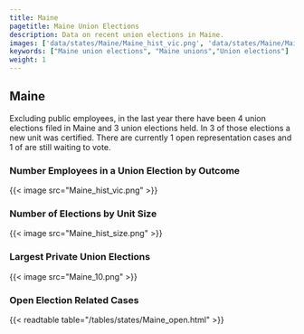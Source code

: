```yaml
---
title: Maine
pagetitle: Maine Union Elections
description: Data on recent union elections in Maine.
images: ['data/states/Maine/Maine_hist_vic.png', 'data/states/Maine/Maine_hist_size.png', 'data/states/Maine/Maine_10.png']
keywords: ["Maine union elections", "Maine unions","Union elections"]
weight: 1
---
```

##  Maine

Excluding public employees, in the last year there have been 4 union elections filed in Maine and 3 union elections held. In 3 of those elections a new unit was certified. There are currently 1 open representation cases and 1 of are still waiting to vote.

### Number Employees in a Union Election by Outcome
{{< image src="Maine_hist_vic.png" >}}

### Number of Elections by Unit Size
{{< image src="Maine_hist_size.png" >}}

### Largest Private Union Elections
{{< image src="Maine_10.png" >}}

### Open Election Related Cases
{{< readtable table="/tables/states/Maine_open.html" >}}

